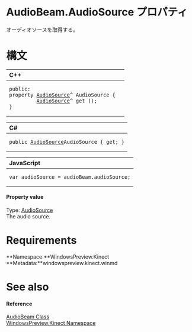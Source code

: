 AudioBeam.AudioSource プロパティ  
==============================  

オーディオソースを取得する。
<span id="syntaxSection"></span>

構文
======  

<table>
<colgroup>
<col width="100%" />
</colgroup>
<thead>
<tr class="header">
<th align="left">C++</th>
</tr>
</thead>
<tbody>
<tr class="odd">
<td align="left"><pre><code>public:  
property <a href="../../AudioSource_Class.md">AudioSource</a>^ AudioSource {  
         <a href="../../AudioSource_Class.md">AudioSource</a>^ get ();  
}</code></pre></td>
</tr>
</tbody>
</table>

<table>
<colgroup>
<col width="100%" />
</colgroup>
<thead>
<tr class="header">
<th align="left">C#</th>
</tr>
</thead>
<tbody>
<tr class="odd">
<td align="left"><pre><code>public <a href="../../AudioSource_Class.md">AudioSource</a>AudioSource { get; }</code></pre></td>
</tr>
</tbody>
</table>

<table>
<colgroup>
<col width="100%" />
</colgroup>
<thead>
<tr class="header">
<th align="left">JavaScript</th>
</tr>
</thead>
<tbody>
<tr class="odd">
<td align="left"><pre><code>var audioSource = audioBeam.audioSource;</code></pre></td>
</tr>
</tbody>
</table>

<span id="ID4ER"></span>
#### Property value  

Type: [AudioSource](../../AudioSource_Class.md)  
The audio source.  

<span id="requirements"></span>

Requirements  
============  

**Namespace:**WindowsPreview.Kinect  
**Metadata:**windowspreview.kinect.winmd  

<span id="ID4E3"></span>

See also  
========  

<span id="ID4E5"></span>
#### Reference  

[AudioBeam Class](../../AudioBeam_Class.md)  
 [WindowsPreview.Kinect Namespace](../../../Kinect.md)  



<!--Please do not edit the data in the comment block below.-->
<!--
TOCTitle : AudioSource Property
RLTitle : AudioBeam.AudioSource Property
KeywordK : AudioSource property
KeywordK : AudioBeam.AudioSource property
KeywordF : WindowsPreview.Kinect.AudioBeam.AudioSource
KeywordF : AudioBeam.AudioSource
KeywordF : AudioSource
KeywordF : WindowsPreview.Kinect.AudioBeam.AudioSource
KeywordA : P:WindowsPreview.Kinect.AudioBeam.AudioSource
AssetID : P:WindowsPreview.Kinect.AudioBeam.AudioSource
Locale : en-us
CommunityContent : 1
APIType : Managed
APILocation : windowspreview.kinect.winmd
APIName : WindowsPreview.Kinect.AudioBeam.AudioSource
TargetOS : Windows
TopicType : kbSyntax
DevLang : VB
DevLang : CSharp
DevLang : JavaScript
DevLang : C++
DocSet : K4Wv2
ProjType : K4Wv2Proj
Technology : Kinect for Windows
Product : Kinect for Windows SDK v2
productversion : 20
-->

